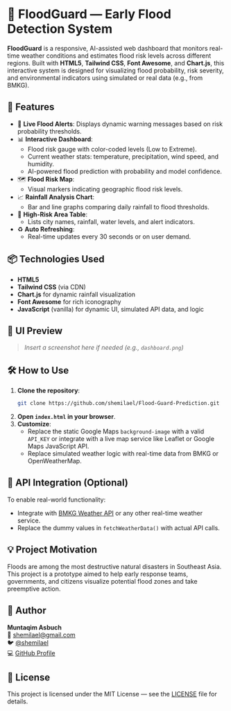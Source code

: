 
# 🌊 FloodGuard — Early Flood Detection System

**FloodGuard** is a responsive, AI-assisted web dashboard that monitors real-time weather conditions and estimates flood risk levels across different regions. Built with **HTML5**, **Tailwind CSS**, **Font Awesome**, and **Chart.js**, this interactive system is designed for visualizing flood probability, risk severity, and environmental indicators using simulated or real data (e.g., from BMKG).

## 🚀 Features

- 🔔 **Live Flood Alerts**: Displays dynamic warning messages based on risk probability thresholds.
- 📊 **Interactive Dashboard**:
  - Flood risk gauge with color-coded levels (Low to Extreme).
  - Current weather stats: temperature, precipitation, wind speed, and humidity.
  - AI-powered flood prediction with probability and model confidence.
- 🗺️ **Flood Risk Map**:
  - Visual markers indicating geographic flood risk levels.
- 📈 **Rainfall Analysis Chart**:
  - Bar and line graphs comparing daily rainfall to flood thresholds.
- 📍 **High-Risk Area Table**:
  - Lists city names, rainfall, water levels, and alert indicators.
- ♻️ **Auto Refreshing**:
  - Real-time updates every 30 seconds or on user demand.

## 📦 Technologies Used

- **HTML5**
- **Tailwind CSS** (via CDN)
- **Chart.js** for dynamic rainfall visualization
- **Font Awesome** for rich iconography
- **JavaScript** (vanilla) for dynamic UI, simulated API data, and logic

## 📸 UI Preview

> _Insert a screenshot here if needed (e.g., `dashboard.png`)_

## 🛠️ How to Use

1. **Clone the repository**:
   ```bash
   git clone https://github.com/shemilael/Flood-Guard-Prediction.git
   ```
2. **Open `index.html` in your browser**.
3. **Customize**:
   - Replace the static Google Maps `background-image` with a valid `API_KEY` or integrate with a live map service like Leaflet or Google Maps JavaScript API.
   - Replace simulated weather logic with real-time data from BMKG or OpenWeatherMap.

## 🔐 API Integration (Optional)

To enable real-world functionality:
- Integrate with [BMKG Weather API](https://data.bmkg.go.id) or any other real-time weather service.
- Replace the dummy values in `fetchWeatherData()` with actual API calls.

## 💡 Project Motivation

Floods are among the most destructive natural disasters in Southeast Asia. This project is a prototype aimed to help early response teams, governments, and citizens visualize potential flood zones and take preemptive action.

## 👤 Author

**Muntaqim Asbuch**  
📧 [shemilael@gmail.com](mailto:shemilael@gmail.com)  
🐦 [@shemilael](https://x.com/shemilael)  
💻 [GitHub Profile](https://github.com/shemilael)

## 📄 License

This project is licensed under the MIT License — see the [LICENSE](LICENSE) file for details.
